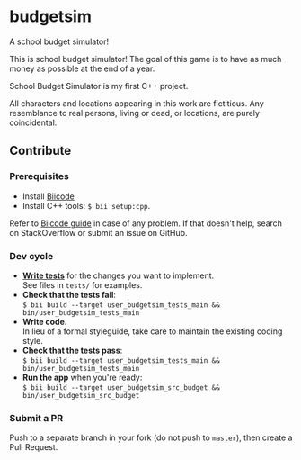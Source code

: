 # budgetsim
A school budget simulator!

This is school budget simulator! The goal of this game is to have as much money as possible at the end of a year.

School Budget Simulator is my first C++ project.

All characters and locations appearing in this work are fictitious. Any resemblance to real persons, living or dead, or locations, are purely coincidental.

## Contribute

### Prerequisites

- Install [Biicode](https://www.biicode.com/downloads)
- Install C++ tools: `$ bii setup:cpp`.

Refer to [Biicode guide](http://docs.biicode.com/c++/installation.html) in case of any problem.
If that doesn't help, search on StackOverflow or submit an issue on GitHub.

### Dev cycle

- [**Write tests**](https://en.wikipedia.org/wiki/Test-driven_development) for the changes you want to implement.  
See files in `tests/` for examples.
- **Check that the tests fail**:  
`$ bii build --target user_budgetsim_tests_main && bin/user_budgetsim_tests_main`
- **Write code**.  
In lieu of a formal styleguide, take care to maintain the existing coding style.
- **Check that the tests pass**:  
`$ bii build --target user_budgetsim_tests_main && bin/user_budgetsim_tests_main`
- **Run the app** when you're ready:  
`$ bii build --target user_budgetsim_src_budget && bin/user_budgetsim_src_budget`

### Submit a PR

Push to a separate branch in your fork (do not push to `master`), then create a Pull Request.
